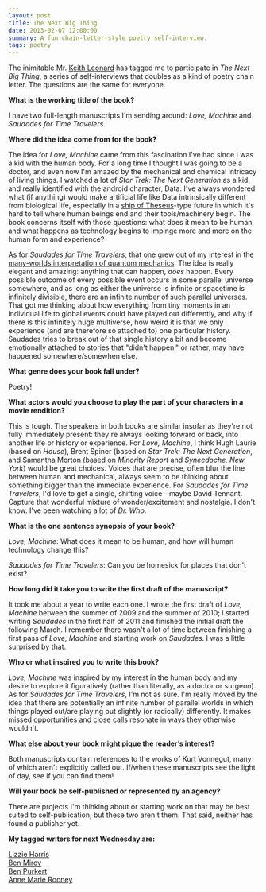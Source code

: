 ```yaml
---
layout: post
title: The Next Big Thing
date: 2013-02-07 12:00:00
summary: A fun chain-letter-style poetry self-interview.
tags: poetry
---
```


The inimitable Mr. [Keith Leonard](http://iub.edu/~mfawrite/students/?view=student&student_id=114&program_id=) has tagged me to participate in *The Next Big Thing*, a series of self-interviews that doubles as a kind of poetry chain letter. The questions are the same for everyone.

**What is the working title of the book?**

I have two full-length manuscripts I'm sending around: *Love, Machine* and *Saudades for Time Travelers*.

**Where did the idea come from for the book?**

The idea for *Love, Machine* came from this fascination I've had since I was a kid with the human body. For a long time I thought I was going to be a doctor, and even now I'm amazed by the mechanical and chemical intricacy of living things. I watched a lot of *Star Trek: The Next Generation* as a kid, and really identified with the android character, Data. I've always wondered what (if anything) would make artificial life like Data intrinsically different from biological life, especially in a [ship of Theseus](http://en.wikipedia.org/wiki/Ship_of_Theseus)-type future in which it's hard to tell where human beings end and their tools/machinery begin. The book concerns itself with those questions: what does it mean to be human, and what happens as technology begins to impinge more and more on the human form and experience?

As for *Saudades for Time Travelers*, that one grew out of my interest in the [many-worlds interpretation of quantum mechanics](http://en.wikipedia.org/wiki/Many-worlds_interpretation). The idea is really elegant and amazing: anything that can happen, *does* happen. Every possible outcome of every possible event occurs in some parallel universe somewhere, and as long as either the universe is infinite or spacetime is infinitely divisible, there are an infinite number of such parallel universes. That got me thinking about how everything from tiny moments in an individual life to global events could have played out differently, and why if there is this infinitely huge multiverse, how weird it is that we only experience (and are therefore so attached to) one particular history. Saudades tries to break out of that single history a bit and become emotionally attached to stories that "didn't happen," or rather, may have happened somewhere/somewhen else.

**What genre does your book fall under?**

Poetry!

**What actors would you choose to play the part of your characters in a movie rendition?**

This is tough. The speakers in both books are similar insofar as they're not fully immediately present: they're always looking forward or back, into another life or history or experience. For *Love, Machine*, I think Hugh Laurie (based on *House*), Brent Spiner (based on *Star Trek: The Next Generation*, and Samantha Morton (based on *Minority Report* and *Synecdoche, New York*) would be great choices. Voices that are precise, often blur the line between human and mechanical, always seem to be thinking about something bigger than the immediate experience. For *Saudades for Time Travelers*, I'd love to get a single, shifting voice&mdash;maybe David Tennant. Capture that wonderful mixture of wonder/excitement and nostalgia. I don't know. I've been watching a lot of *Dr. Who*.

**What is the one sentence synopsis of your book?**

*Love, Machine*: What does it mean to be human, and how will human technology change this?

*Saudades for Time Travelers*: Can you be homesick for places that don't exist?

**How long did it take you to write the first draft of the manuscript?**

It took me about a year to write each one. I wrote the first draft of *Love, Machine* between the summer of 2009 and the summer of 2010; I started writing *Saudades* in the first half of 2011 and finished the initial draft the following March. I remember there wasn't a lot of time between finishing a first pass of *Love, Machine* and starting work on *Saudades*. I was a little surprised by that.

**Who or what inspired you to write this book?**

*Love, Machine* was inspired by my interest in the human body and my desire to explore it figuratively (rather than literally, as a doctor or surgeon). As for *Saudades for Time Travelers*, I'm not as sure. I'm really moved by the idea that there are potentially an infinite number of parallel worlds in which things played out/are playing out slightly (or radically) differently. It makes missed opportunities and close calls resonate in ways they otherwise wouldn't.

**What else about your book might pique the reader’s interest?**

Both manuscripts contain references to the works of Kurt Vonnegut, many of which aren't explicitly called out. If/when these manuscripts see the light of day, see if you can find them!

**Will your book be self-published or represented by an agency?**

There are projects I'm thinking about or starting work on that may be best suited to self-publication, but these two aren't them. That said, neither has found a publisher yet.

**My tagged writers for next Wednesday are:**

[Lizzie Harris](https://twitter.com/HeyLizzieHarris)  
[Ben Mirov](http://isaghost.blogspot.com/)  
[Ben Purkert](https://twitter.com/BenPurkert)  
[Anne Marie Rooney](http://www.stolenplums.com/)
